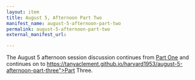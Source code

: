 ```yaml
---
layout: item
title: August 5, Afternoon Part Two
manifest_name: august-5-afternoon-part-two
permalink: august-5-afternoon-part-two
external_manifest_url: 

---
```

The August 5 afternoon session discussion continues from <a href="https://tanyaclement.github.io/harvard1953/august-5-afternoon-part-one">Part One</a> and continues on to https://tanyaclement.github.io/harvard1953/august-5-afternoon-part-three">Part Three</a>.

